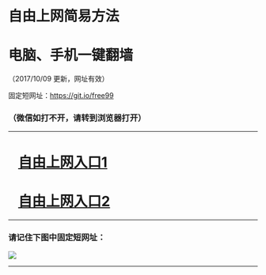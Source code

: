 ﻿# 自由上网简易方法

# 电脑、手机一键翻墙

（2017/10/09 更新，网址有效）

固定短网址：https://git.io/free99

### （微信如打不开，请转到浏览器打开）


***





# &nbsp;&nbsp; <a href="http://ft1652911056.fwq-tz-1001.info/fwqtz01.html?t=100900129934 " target="_blank">自由上网入口1</a>
# &nbsp;&nbsp; <a href="http://ft2990215835.fwq-tz-1002.info/fwqtz02.html?t=10090012291 " target="_blank">自由上网入口2</a>
***

### 请记住下图中固定短网址：

<img src="https://s3-us-west-2.amazonaws.com/fwq-1001/yjfq-20170905okok.png" /> 


***

